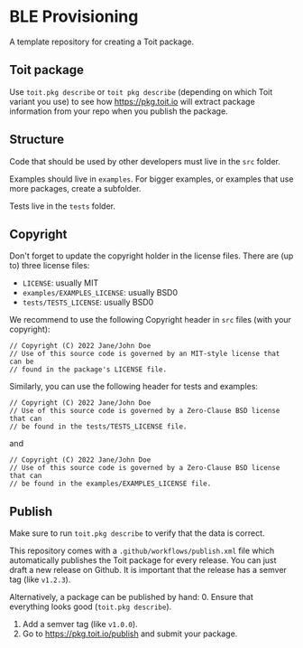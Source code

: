 # BLE Provisioning

A template repository for creating a Toit package.

## Toit package
Use `toit.pkg describe` or `toit pkg describe` (depending on which Toit
variant you use) to see how https://pkg.toit.io will extract package
information from your repo when you publish the package.

## Structure
Code that should be used by other developers must live in the `src` folder.

Examples should live in `examples`. For bigger examples, or examples that
use more packages, create a subfolder.

Tests live in the `tests` folder.

## Copyright
Don't forget to update the copyright holder in the license files.
There are (up to) three license files:
- `LICENSE`: usually MIT
- `examples/EXAMPLES_LICENSE`: usually BSD0
- `tests/TESTS_LICENSE`: usually BSD0

We recommend to use the following Copyright header in `src` files (with your
copyright):

```
// Copyright (C) 2022 Jane/John Doe
// Use of this source code is governed by an MIT-style license that can be
// found in the package's LICENSE file.
```

Similarly, you can use the following header for tests and examples:
```
// Copyright (C) 2022 Jane/John Doe
// Use of this source code is governed by a Zero-Clause BSD license that can
// be found in the tests/TESTS_LICENSE file.
```
and
```
// Copyright (C) 2022 Jane/John Doe
// Use of this source code is governed by a Zero-Clause BSD license that can
// be found in the examples/EXAMPLES_LICENSE file.
```

## Publish
Make sure to run `toit.pkg describe` to verify that the data is correct.

This repository comes with a `.github/workflows/publish.xml` file which automatically
publishes the Toit package for every release. You can just draft a new release on
Github.
It is important that the release has a semver tag (like `v1.2.3`).

Alternatively, a package can be published by hand:
0. Ensure that everything looks good (`toit.pkg describe`).
1. Add a semver tag (like `v1.0.0`).
2. Go to https://pkg.toit.io/publish and submit your package.
